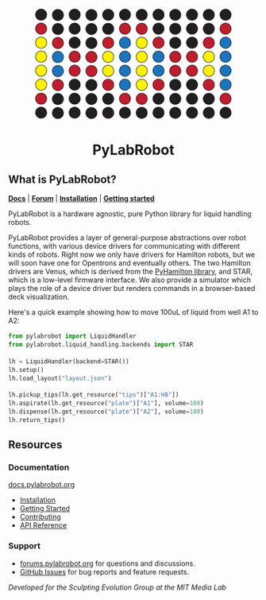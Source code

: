 <div style="text-align: center" align="center">
<img width="400" src=".github/img/logo.png" />
<h1>PyLabRobot</h1>
</div>

## What is PyLabRobot?

[**Docs**](https://docs.pylabrobot.org) | [**Forum**](https://forums.pylabrobot.org) | [**Installation**](https://docs.pylabrobot.org/installation.html) | [**Getting started**](https://docs.pylabrobot.org/basic.html)

PyLabRobot is a hardware agnostic, pure Python library for liquid handling robots.

PyLabRobot provides a layer of general-purpose abstractions over robot functions, with various device drivers for communicating with different kinds of robots. Right now we only have drivers for Hamilton robots, but we will soon have one for Opentrons and eventually others. The two Hamilton drivers are Venus, which is derived from the [PyHamilton library](https://github.com/dgretton/pyhamilton), and STAR, which is a low-level firmware interface. We also provide a simulator which plays the role of a device driver but renders commands in a browser-based deck visualization.

Here's a quick example showing how to move 100uL of liquid from well A1 to A2:

```python
from pylabrobot import LiquidHandler
from pylabrobot.liquid_handling.backends import STAR

lh = LiquidHandler(backend=STAR())
lh.setup()
lh.load_layout("layout.json")

lh.pickup_tips(lh.get_resource("tips")["A1:H8"])
lh.aspirate(lh.get_resource("plate")["A1"], volume=100)
lh.dispense(lh.get_resource("plate")["A2"], volume=100)
lh.return_tips()
```

## Resources

### Documentation

[docs.pylabrobot.org](https://docs.pylabrobot.org)

- [Installation](https://docs.pylabrobot.org/installation.html)
- [Getting Started](https://docs.pylabrobot.org/basic.html)
- [Contributing](CONTRIBUTING.md)
- [API Reference](https://docs.pylabrobot.org/pylabrobot.html)

### Support

- [forums.pylabrobot.org](https://forums.pylabrobot.org) for questions and discussions.
- [GitHub Issues](https://github.com/pylabrobot/pylabrobot/issues) for bug reports and feature requests.

_Developed for the Sculpting Evolution Group at the MIT Media Lab_
